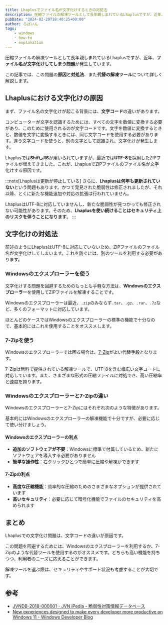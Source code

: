 ```yaml
---
title: Lhaplusでファイル名が文字化けするときの対処法
description: 圧縮ファイルの解凍ツールとして長年親しまれているLhaplusですが、近年、ファイル名が文字化けしてしまう問題が発生しています。この記事では、この問題の原因と対処法、また代替の解凍ツールについて詳しく解説します。
pubDate: "2024-02-29T18:40:25+09:00"
author: ろぼいん
tags:
    - windows
    - how-to
    - explanation
---
```


圧縮ファイルの解凍ツールとして長年親しまれているLhaplusですが、近年、**ファイル名が文字化けしてしまう問題**が発生しています。

この記事では、この問題の**原因と対処法**、また**代替の解凍ツール**について詳しく解説します。

## Lhaplusにおける文字化けの原因

まず、ファイル名の文字化けが起こる背景には、**文字コード**の違いがあります。

コンピューターが文字を認識するためには、すべての文字を数値に変換する必要があり、このために使用されるのが文字コードです。文字を数値に変換するときと、数値を文字に変換するときには、同じ文字コードを使用する必要があります。違う文字コードを使うと、別の文字として認識され、文字化けが発生します。

Lhaplusでは**Shift_JIS**が用いられていますが、最近では**UTF-8**を採用したZIPファイルが増えてきました。これが、LhaplusでZIPファイルのファイル名が文字化けする原因です。

:::note[Lhaplusは更新が停止している]
さらに、**Lhaplusは何年も更新されていない**という問題もあります。かつて発見された脆弱性は修正されましたが、それ以降、とくに新たな機能追加や対応の拡張は行われていません。

LhaplusはUTF-8に対応していませんし、新たな脆弱性が見つかっても修正されない可能性があります。そのため、**Lhaplusを使い続けることはセキュリティ上のリスクを伴うことになります**。
:::

## 文字化けの対処法

前述のようにLhaplusはUTF-8に対応していないため、ZIPファイルのファイル名が文字化けしてしまいます。これを防ぐには、別のツールを利用する必要があります。

### Windowsのエクスプローラーを使う

文字化けする問題を回避するためのもっとも手軽な方法は、**Windowsのエクスプローラー**を使用してZIPファイルを解凍することです。

Windowsのエクスプローラーは最近、`.zip`のみならず`.tar`、`.gz`、`.rar`、`.7z`など、多くのフォーマットに対応しています。

ほとんどのケースではWindowsのエクスプローラーの標準の機能で十分なので、基本的にはこれを使用することをオススメします。

### 7-Zipを使う

Windowsのエクスプローラーでは困る場合は、[7-Zip](https://7-zip.opensource.jp/)がよい代替手段となります。

7-Zipは無料で提供されている解凍ツールで、UTF-8を含む幅広い文字コードに対応しています。また、さまざまな形式の圧縮ファイルに対処でき、高い圧縮率と速度を誇ります。

### Windowsのエクスプローラーと7-Zipの違い

Windowsのエクスプローラーと7-Zipにはそれぞれ次のような特徴があります。

基本的にはWindowsのエクスプローラーの解凍機能で十分ですが、必要に応じて使い分けましょう。

#### Windowsのエクスプローラーの利点

- **追加のソフトウェアが不要**：Windowsに標準で付属しているため、新たにソフトウェアを導入する必要がありません
- **簡単な操作性**：右クリックひとつで簡単に圧縮や解凍ができます

#### 7-Zipの利点

- **高度な圧縮機能**：効率的な圧縮のためのさまざまなオプションが提供されています
- **高いセキュリティ**：必要に応じて暗号化機能でファイルのセキュリティを高められます

## まとめ

Lhaplusでの文字化け問題は、文字コードの違いが原因です。

この問題を回避するためには、Windowsのエクスプローラーを利用するか、7-Zipのような代替ツールを使用するのがオススメです。どちらも高い機能を持ちつつ、利用者のニーズに応えることができます。

解凍ツールを選ぶ際は、セキュリティやサポート状況も考慮することが大切です。

## 参考

- [JVNDB-2018-000001 - JVN iPedia - 脆弱性対策情報データベース](https://jvndb.jvn.jp/ja/contents/2018/JVNDB-2018-000001.html)
- [New experiences designed to make every developer more productive on Windows 11 - Windows Developer Blog](https://blogs.windows.com/windowsdeveloper/2023/09/26/new-experiences-designed-to-make-every-developer-more-productive-on-windows-11/)

